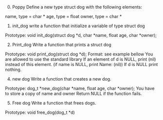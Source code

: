 0. Poppy
Define a new type struct dog with the following elements:

name, type = char *
age, type = float
owner, type = char *

1. init_dog
write a function that initialize a variable of type struct dog

Prototype: void init_dog(struct dog *d, char *name, float age, char *owner);

2. Print_dog
Write a function that prints a struct dog

Prototype: void print_dog(struct dog *d);
Format: see example bellow
You are allowed to use the standard library
If an element of d is NULL, print (nil) instead of this element. (if name is NULL, print Name: (nil))
If d is NULL print nothing.

4. new dog
Write a function that creates a new dog.

Prototype: dog_t *new_dog(char *name, float age, char *owner);
You have to store a copy of name and owner
Return NULL if the function fails.

5. Free dog
Write a function that frees dogs.

Prototype: void free_dog(dog_t *d)
